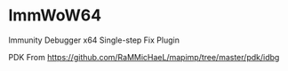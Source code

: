 # ImmWoW64

Immunity Debugger x64 Single-step Fix Plugin

PDK From https://github.com/RaMMicHaeL/mapimp/tree/master/pdk/idbg

